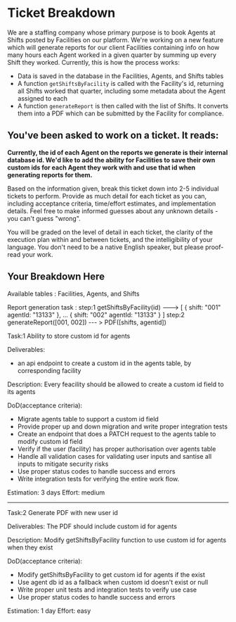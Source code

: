 # Ticket Breakdown

We are a staffing company whose primary purpose is to book Agents at Shifts posted by Facilities on our platform. We're working on a new feature which will generate reports for our client Facilities containing info on how many hours each Agent worked in a given quarter by summing up every Shift they worked. Currently, this is how the process works:

- Data is saved in the database in the Facilities, Agents, and Shifts tables
- A function `getShiftsByFacility` is called with the Facility's id, returning all Shifts worked that quarter, including some metadata about the Agent assigned to each
- A function `generateReport` is then called with the list of Shifts. It converts them into a PDF which can be submitted by the Facility for compliance.

## You've been asked to work on a ticket. It reads:

**Currently, the id of each Agent on the reports we generate is their internal database id. We'd like to add the ability for Facilities to save their own custom ids for each Agent they work with and use that id when generating reports for them.**

Based on the information given, break this ticket down into 2-5 individual tickets to perform. Provide as much detail for each ticket as you can, including acceptance criteria, time/effort estimates, and implementation details. Feel free to make informed guesses about any unknown details - you can't guess "wrong".

You will be graded on the level of detail in each ticket, the clarity of the execution plan within and between tickets, and the intelligibility of your language. You don't need to be a native English speaker, but please proof-read your work.

## Your Breakdown Here

Available tables : Facilities, Agents, and Shifts

Report generation task :
step:1
getShiftsByFacility(id) ---> [
{
shift: "001"
agentId: "13133"
},
...
{
shift: "002"
agentId: "13133"
}
]
step:2
generateReport([001, 002]) --- > PDF([shifts, agentid])

Task:1 Ability to store custom id for agents

Deliverables:

- an api endpoint to create a custom id in the agents table, by corresponding facility

Description:
Every feacility should be allowed to create a custom id field to its agents

DoD(acceptance criteria):

- Migrate agents table to support a custom id field
- Provide proper up and down migration and write proper integration tests
- Create an endpoint that does a PATCH request to the agents table to modify custom id field
- Verify if the user (facility) has proper authorisation over agents table
- Handle all validation cases for validating user inputs and santise all inputs to mitigate security
  risks
- Use proper status codes to handle success and errors
- Write integration tests for verifying the entire work flow.

Estimation: 3 days
Effort: medium

---

Task:2 Generate PDF with new user id

Deliverables: The PDF should include custom id for agents

Description:
Modify getShiftsByFacility function to use custom id for agents when they exist

DoD(acceptance criteria):

- Modify getShiftsByFacility to get custom id for agents if the exist
- Use agent db id as a fallback when custom id doesn't exist or null
- Write proper unit tests and integration tests to verify use case
- Use proper status codes to handle success and errors

Estimation: 1 day
Effort: easy
